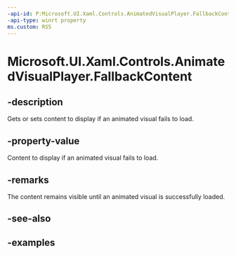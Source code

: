 ```yaml
---
-api-id: P:Microsoft.UI.Xaml.Controls.AnimatedVisualPlayer.FallbackContent
-api-type: winrt property
ms.custom: RS5
---
```


<!-- Property syntax.
public DataTemplate FallbackContent { get;  set; }
-->

# Microsoft.UI.Xaml.Controls.AnimatedVisualPlayer.FallbackContent

## -description

Gets or sets content to display if an animated visual fails to load.

## -property-value

Content to display if an animated visual fails to load.

## -remarks

The content remains visible until an animated visual is successfully loaded.

## -see-also

## -examples

